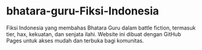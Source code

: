 # bhatara-guru-Fiksi-Indonesia
Fiksi Indonesia yang membahas Bhatara Guru dalam battle fiction, termasuk tier, hax, kekuatan, dan senjata ilahi. Website ini dibuat dengan GitHub Pages untuk akses mudah dan terbuka bagi komunitas.

